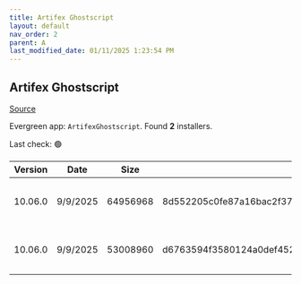 ```yaml
---
title: Artifex Ghostscript
layout: default
nav_order: 2
parent: A
last_modified_date: 01/11/2025 1:23:54 PM
---
```


## Artifex Ghostscript

[Source](https://www.ghostscript.com/)

Evergreen app: `ArtifexGhostscript`. Found **2** installers.

Last check: 🟢

| Version | Date     | Size     | Sha256                                                           | Architecture | InstallerType | Type | URI                                                                                                                                                                                              |
| ------- | -------- | -------- | ---------------------------------------------------------------- | ------------ | ------------- | ---- | ------------------------------------------------------------------------------------------------------------------------------------------------------------------------------------------------ |
| 10.06.0 | 9/9/2025 | 64956968 | 8d552205c0fe87a16bac2f377c8a1b090cfcbc610db7c281bd6a646b39c9c468 | x64          | Default       | exe  | [https://github.com/ArtifexSoftware/ghostpdl-downloads/releases/download/gs10060/gs10060w64.exe](https://github.com/ArtifexSoftware/ghostpdl-downloads/releases/download/gs10060/gs10060w64.exe) |
| 10.06.0 | 9/9/2025 | 53008960 | d6763594f3580124a0def45271e01d4388bba02b36626dcc4789f18dbad3a028 | x86          | Default       | exe  | [https://github.com/ArtifexSoftware/ghostpdl-downloads/releases/download/gs10060/gs10060w32.exe](https://github.com/ArtifexSoftware/ghostpdl-downloads/releases/download/gs10060/gs10060w32.exe) |
